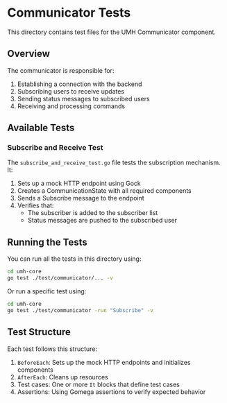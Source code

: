 # Communicator Tests

This directory contains test files for the UMH Communicator component.

## Overview

The communicator is responsible for:
1. Establishing a connection with the backend
2. Subscribing users to receive updates
3. Sending status messages to subscribed users
4. Receiving and processing commands

## Available Tests

### Subscribe and Receive Test

The `subscribe_and_receive_test.go` file tests the subscription mechanism. It:

1. Sets up a mock HTTP endpoint using Gock
2. Creates a CommunicationState with all required components
3. Sends a Subscribe message to the endpoint
4. Verifies that:
   - The subscriber is added to the subscriber list
   - Status messages are pushed to the subscribed user

## Running the Tests

You can run all the tests in this directory using:

```bash
cd umh-core
go test ./test/communicator/... -v
```

Or run a specific test using:

```bash
cd umh-core
go test ./test/communicator -run "Subscribe" -v
```

## Test Structure

Each test follows this structure:
1. `BeforeEach`: Sets up the mock HTTP endpoints and initializes components
2. `AfterEach`: Cleans up resources
3. Test cases: One or more `It` blocks that define test cases
4. Assertions: Using Gomega assertions to verify expected behavior 
